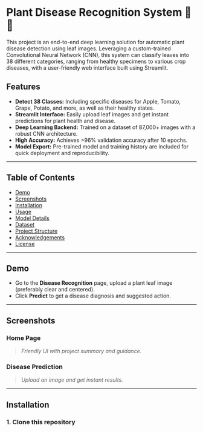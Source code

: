 # Plant Disease Recognition System 🌿🔬

This project is an end-to-end deep learning solution for automatic plant disease detection using leaf images. Leveraging a custom-trained Convolutional Neural Network (CNN), this system can classify leaves into 38 different categories, ranging from healthy specimens to various crop diseases, with a user-friendly web interface built using Streamlit.

## Features

- **Detect 38 Classes:** Including specific diseases for Apple, Tomato, Grape, Potato, and more, as well as their healthy states.
- **Streamlit Interface:** Easily upload leaf images and get instant predictions for plant health and disease.
- **Deep Learning Backend:** Trained on a dataset of 87,000+ images with a robust CNN architecture.
- **High Accuracy:** Achieves >96% validation accuracy after 10 epochs.
- **Model Export:** Pre-trained model and training history are included for quick deployment and reproducibility.

---

## Table of Contents

- [Demo](#demo)
- [Screenshots](#screenshots)
- [Installation](#installation)
- [Usage](#usage)
- [Model Details](#model-details)
- [Dataset](#dataset)
- [Project Structure](#project-structure)
- [Acknowledgements](#acknowledgements)
- [License](#license)

---

## Demo

- Go to the **Disease Recognition** page, upload a plant leaf image (preferably clear and centered).
- Click **Predict** to get a disease diagnosis and suggested action.

---

## Screenshots

### Home Page

> _Friendly UI with project summary and guidance._

### Disease Prediction

> _Upload an image and get instant results._

---

## Installation

### 1. Clone this repository


